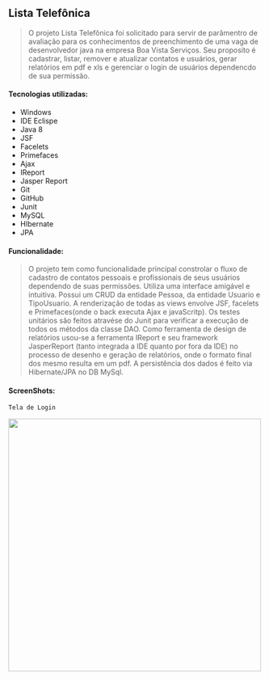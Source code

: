 ## Lista Telefônica
> O projeto Lista Telefônica foi solicitado para servir de parâmentro de avaliação para os conhecimentos de preenchimento de uma vaga de desenvolvedor java na empresa Boa Vista Serviços. Seu proposito é cadastrar, listar, remover e atualizar contatos e usuários, gerar relatórios em pdf e xls e gerenciar o login de usuários dependencdo de sua permissão. 

#### Tecnologias utilizadas:

- Windows
- IDE Eclispe
- Java 8
- JSF
- Facelets
- Primefaces
- Ajax
- IReport
- Jasper Report
- Git
- GitHub
- Junit
- MySQL
- HIbernate
- JPA

#### Funcionalidade:

> O projeto tem como funcionalidade principal constrolar o fluxo de cadastro de contatos pessoais e profissionais de seus usuários dependendo de suas permissões. Utiliza uma interface amigável e intuitiva. Possui um CRUD da entidade Pessoa, da entidade Usuario e TipoUsuario. A renderização de todas as views envolve JSF, facelets e Primefaces(onde o back executa Ajax e javaScritp). Os testes unitários são feitos atravése do Junit para verificar a execução de todos os métodos da classe DAO. Como ferramenta de design de relatórios usou-se a ferramenta IReport e seu framework JasperReport (tanto integrada a IDE quanto por fora da IDE) no processo de desenho e geração de relatórios, onde o formato final dos mesmo resulta em um pdf. A persistência dos dados é feito via Hibernate/JPA no DB MySql.

#### ScreenShots:
```sh
Tela de Login
```
<img src="/src/main/webapp/resources/images/screenshots/telaDeLogin.PNG/" width="500">
